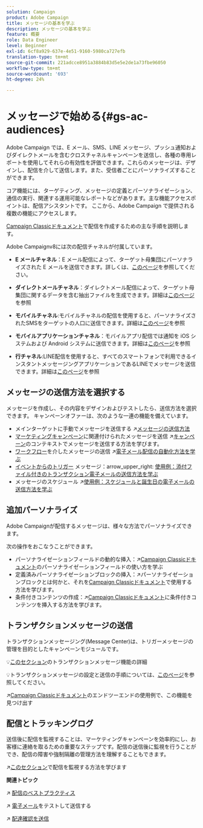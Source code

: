 ```yaml
---
solution: Campaign
product: Adobe Campaign
title: メッセージの基本を学ぶ
description: メッセージの基本を学ぶ
feature: 概要
role: Data Engineer
level: Beginner
exl-id: 6cf8a929-637e-4e51-9160-5980ca727efb
translation-type: tm+mt
source-git-commit: 221adcce8951a3884b83d5e5e2de1a73fbe96050
workflow-type: tm+mt
source-wordcount: '693'
ht-degree: 24%

---
```


# メッセージで始める{#gs-ac-audiences}

Adobe Campaign では、E メール、SMS、LINE メッセージ、プッシュ通知およびダイレクトメールを含むクロスチャネルキャンペーンを送信し、各種の専用レポートを使用してそれらの有効性を評価できます。これらのメッセージは、デザインし、配信を介して送信します。また、受信者ごとにパーソナライズすることができます。

コア機能には、ターゲティング、メッセージの定義とパーソナライゼーション、通信の実行、関連する運用可能なレポートなどがあります。主な機能アクセスポイントは、配信アシスタントです。 ここから、Adobe Campaign で提供される複数の機能にアクセスします。

[Campaign Classicドキュメント](https://experienceleague.adobe.com/docs/campaign-classic/using/sending-messages/key-steps-when-creating-a-delivery/steps-about-delivery-creation-steps.html)で配信を作成するための主な手順を説明します。

Adobe Campaignv8には次の配信チャネルが付属しています。

* **E メールチャネル**：E メール配信によって、ターゲット母集団にパーソナライズされた E メールを送信できます。詳しくは、[このページ](../send/email.md)を参照してください。

* **ダイレクトメールチャネル**：ダイレクトメール配信によって、ターゲット母集団に関するデータを含む抽出ファイルを生成できます。詳細は[このページ](../send/direct-mail.md)を参照

* **モバイルチャネル**:モバイルチャネルの配信を使用すると、パーソナライズされたSMSをターゲットの人口に送信できます。詳細は[このページ](../send/sms.md)を参照

* **モバイルアプリケーションチャネル**：モバイルアプリ配信では通知を iOS システムおよび Android システムに送信できます。詳細は[このページ](../send/push.md)を参照
* **行チャネル**:LINE配信を使用すると、すべてのスマートフォンで利用できるインスタントメッセージングアプリケーションであるLINEでメッセージを送信できます。詳細は[このページ](https://experienceleague.adobe.com/docs/campaign-classic/using/sending-messages/line-channel.html)を参照

## メッセージの送信方法を選択する

メッセージを作成し、その内容をデザインおよびテストしたら、送信方法を選択できます。 キャンペーンオファーは、次のような一連の機能を備えています。

* メインターゲットに手動でメッセージを送信する
:arrow_upper_right:[メッセージの送信方法](https://experienceleague.adobe.com/docs/campaign-classic/using/sending-messages/sending-emails/sending-an-email/sending-messages.html)
* [マーケティングキャンペーン](https://experienceleague.adobe.com/docs/campaign-classic/using/orchestrating-campaigns/orchestrate-campaigns/setting-up-marketing-campaigns.html)に関連付けられたメッセージを送信
:arrow_upper_right:[キャンペーン](https://experienceleague.adobe.com/docs/campaign-classic/using/orchestrating-campaigns/orchestrate-campaigns/marketing-campaign-deliveries.html)のコンテキストでメッセージを送信する方法を学びます。
* [ワークフロー](https://experienceleague.adobe.com/docs/campaign-classic/using/automating-with-workflows/introduction/about-workflows.html)を介したメッセージの送信
:arrow_upper_right:[電子メール配信の自動化方法を学ぶ](https://experienceleague.adobe.com/docs/campaign-classic/using/automating-with-workflows/action-activities/delivery.html)
* [イベントからのトリガー](https://experienceleague.adobe.com/docs/campaign-classic/using/transactional-messaging/introduction/about-transactional-messaging.html) メッセージ：arrow_upper_right: [使用例：添付ファイル付きのトランザクション電子メールの送信方法を学ぶ](https://experienceleague.adobe.com/docs/campaign-classic/using/transactional-messaging/use-case/transactional-email-with-attachments.html)
* メッセージのスケジュール
:arrow_upper_right:[使用例：スケジュールと誕生日の電子メールの送信方法を学ぶ](https://experienceleague.adobe.com/docs/campaign-classic/using/automating-with-workflows/use-cases/deliveries/sending-a-birthday-email.html?)


## 追加パーソナライズ

Adobe Campaignが配信するメッセージは、様々な方法でパーソナライズできます。

次の操作をおこなうことができます。

* パーソナライゼーションフィールドの動的な挿入：:arrow_upper_right:[Campaign Classicドキュメント](https://experienceleague.adobe.com/docs/campaign-classic/using/sending-messages/personalizing-deliveries/personalization-fields.html)のパーソナライゼーションフィールドの使い方を学ぶ
* 定義済みパーソナライゼーションブロックの挿入：:arrow_upper_right:パーソナライゼーションブロックとは何かと、それを[Campaign Classicドキュメント](https://experienceleague.adobe.com/docs/campaign-classic/using/sending-messages/personalizing-deliveries/personalization-blocks.html)で使用する方法を学びます。
* 条件付きコンテンツの作成：:arrow_upper_right:[Campaign Classicドキュメント](https://experienceleague.adobe.com/docs/campaign-classic/using/sending-messages/personalizing-deliveries/conditional-content.html)に条件付きコンテンツを挿入する方法を学びます。

## トランザクションメッセージの送信

トランザクションメッセージング(Message Center)は、トリガーメッセージの管理を目的としたキャンペーンモジュールです。

:bulb:[このセクション](../dev/architecture.md#transac-msg-archi)のトランザクションメッセージ機能の詳細

:bulb:トランザクションメッセージの設定と送信の手順については、[このページ](../send/transactional.md)を参照してください。

:arrow_upper_right:[Campaign Classicドキュメント](https://experienceleague.adobe.com/docs/campaign-classic/using/transactional-messaging/use-case/transactional-email-with-attachments.html?lang=en#transactional-messaging)のエンドツーエンドの使用例で、この機能を見つけ出す

## 配信とトラッキングログ

送信後に配信を監視することは、マーケティングキャンペーンを効率的にし、お客様に連絡を取るための重要なステップです。配信の送信後に監視を行うことができ、配信の障害や強制隔離の管理方法を理解することもできます。

:arrow_upper_right:[このセクション](https://experienceleague.adobe.com/docs/campaign-classic/using/sending-messages/monitoring-deliveries/about-delivery-monitoring.html?lang=en#sending-messages)で配信を監視する方法を学びます


**関連トピック**

:arrow_upper_right: [配信のベストプラクティス](https://experienceleague.adobe.com/docs/campaign-classic/using/sending-messages/key-steps-when-creating-a-delivery/delivery-bestpractices/delivery-best-practices.html)

:arrow_upper_right: [電子メール](https://experienceleague.adobe.com/docs/campaign-classic/using/sending-messages/sending-emails/sending-an-email/sending-messages.html)をテストして送信する

:arrow_upper_right: [配達確認を送信](https://experienceleague.adobe.com/docs/campaign-classic/using/sending-messages/key-steps-when-creating-a-delivery/steps-validating-the-delivery.html)
